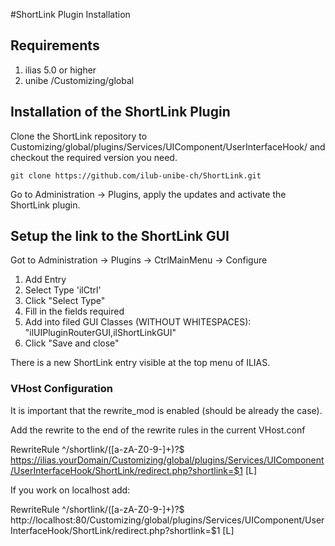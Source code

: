 #ShortLink Plugin Installation

## Requirements

1. ilias 5.0 or higher
2. unibe /Customizing/global

## Installation of the ShortLink Plugin

Clone the ShortLink repository to Customizing/global/plugins/Services/UIComponent/UserInterfaceHook/ and checkout the
required version you need.
	
	git clone https://github.com/ilub-unibe-ch/ShortLink.git

Go to Administration -> Plugins, apply the updates and activate the ShortLink plugin.

## Setup the link to the ShortLink GUI

Got to Administration -> Plugins -> CtrlMainMenu -> Configure

1. Add Entry
2. Select Type 'ilCtrl'
3. Click "Select Type"
4. Fill in the fields required
5. Add into filed GUI Classes (WITHOUT WHITESPACES): "ilUIPluginRouterGUI,ilShortLinkGUI"
6. Click "Save and close"

There is a new ShortLink entry visible at the top menu of ILIAS.

### VHost Configuration

It is important that the rewrite_mod is enabled (should be already the case).

Add the rewrite to the end of the rewrite rules in the current VHost.conf

RewriteRule \^/shortlink/([a-zA-Z0-9-]+)?$ https://ilias.yourDomain/Customizing/global/plugins/Services/UIComponent/UserInterfaceHook/ShortLink/redirect.php?shortlink=$1 [L]

If you work on localhost add:

RewriteRule \^/shortlink/([a-zA-Z0-9-]+)?$ http://localhost:80/Customizing/global/plugins/Services/UIComponent/UserInterfaceHook/ShortLink/redirect.php?shortlink=$1 [L]
